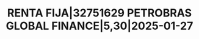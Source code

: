 ---
layout: asset
title: RENTA FIJA|32751629 PETROBRAS GLOBAL FINANCE|5,30|2025-01-27
isin: USN6945AAJ62
---